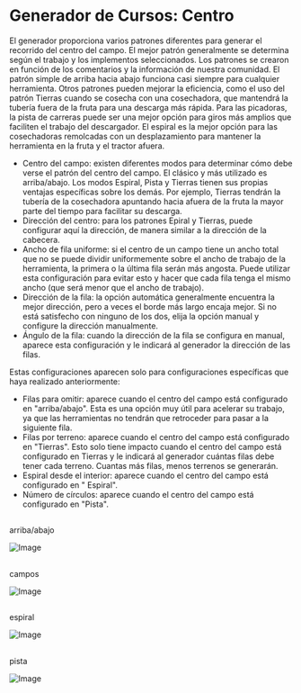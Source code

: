# Generador de Cursos: Centro


El generador proporciona varios patrones diferentes para generar el recorrido del centro del campo. El mejor patrón
generalmente se determina según el trabajo y los implementos seleccionados. Los patrones se crearon en función de los comentarios y la información de
nuestra comunidad.
El patrón simple de arriba hacia abajo funciona casi siempre para cualquier herramienta. Otros patrones pueden mejorar la eficiencia, como el uso del patrón
Tierras cuando se cosecha con una cosechadora, que mantendrá la tubería fuera de la fruta para una descarga más rápida.
Para las picadoras, la pista de carreras puede ser una mejor opción para giros más amplios que faciliten el trabajo del descargador.
El espiral es la mejor opción para las cosechadoras remolcadas con un desplazamiento para mantener la herramienta en la fruta y el tractor afuera.



- Centro del campo: existen diferentes modos para determinar cómo debe verse el patrón del centro del campo. El clásico y más utilizado es arriba/abajo.
Los modos Espiral, Pista y Tierras tienen sus propias ventajas específicas sobre los demás. Por ejemplo, Tierras tendrán la tubería de la cosechadora apuntando hacia afuera de la fruta la mayor parte del tiempo para facilitar su descarga.
- Dirección del centro: para los patrones Epiral y Tierras, puede configurar aquí la dirección, de manera similar a la dirección de la cabecera.
- Ancho de fila uniforme: si el centro de un campo tiene un ancho total que no se puede dividir uniformemente sobre el ancho de trabajo de la herramienta, la primera o la última fila serán más angosta. Puede utilizar esta configuración para evitar esto y hacer que cada fila tenga el mismo ancho (que será menor que el ancho de trabajo).
- Dirección de la fila: la opción automática generalmente encuentra la mejor dirección, pero a veces el borde más largo encaja mejor. Si no está satisfecho con ninguno de los dos, elija la opción manual y configure la dirección manualmente.
- Ángulo de la fila: cuando la dirección de la fila se configura en manual, aparece esta configuración y le indicará al generador la dirección de las filas.

Estas configuraciones aparecen solo para configuraciones específicas que haya realizado anteriormente:
- Filas para omitir: aparece cuando el centro del campo está configurado en "arriba/abajo". Esta es una opción muy útil para acelerar su trabajo, ya que las herramientas no tendrán que retroceder para pasar a la siguiente fila.
- Filas por terreno: aparece cuando el centro del campo está configurado en "Tierras". Esto solo tiene impacto cuando el centro del campo está configurado en Tierras y le indicará al generador cuántas filas debe tener cada terreno. Cuantas más filas, menos terrenos se generarán.
- Espiral desde el interior: aparece cuando el centro del campo está configurado en "
Espiral".
- Número de círculos: aparece cuando el centro del campo está configurado en "Pista".


## 
arriba/abajo


![Image](assets/updown_0_0_1024_591.png)

## 
campos


![Image](assets/lands_0_0_1024_599.png)

## 
espiral


![Image](assets/spiral_0_0_1024_590.png)

## 
pista


![Image](assets/racetrack_0_0_1024_589.png)

